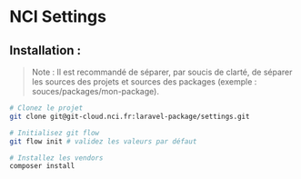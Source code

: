 # NCI Settings

## Installation :

> Note : Il est recommandé de séparer, par soucis de clarté, de séparer les sources des projets et sources des packages (exemple : souces/packages/mon-package).

```bash
# Clonez le projet
git clone git@git-cloud.nci.fr:laravel-package/settings.git

# Initialisez git flow
git flow init # validez les valeurs par défaut

# Installez les vendors
composer install

```